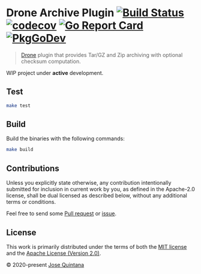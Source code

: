 # Drone Archive Plugin [![Build Status](https://travis-ci.com/joseluisq/drone-archive.svg?branch=master)](https://travis-ci.com/joseluisq/drone-archive) [![codecov](https://codecov.io/gh/joseluisq/drone-archive/branch/master/graph/badge.svg)](https://codecov.io/gh/joseluisq/drone-archive) [![Go Report Card](https://goreportcard.com/badge/github.com/joseluisq/drone-archive)](https://goreportcard.com/report/github.com/joseluisq/drone-archive) [![PkgGoDev](https://pkg.go.dev/badge/github.com/joseluisq/drone-archive)](https://pkg.go.dev/github.com/joseluisq/drone-archive)

> [Drone](https://drone.io/) plugin that provides Tar/GZ and Zip archiving with optional checksum computation.

WIP project under **active** development.

## Test

```sh
make test
```

## Build

Build the binaries with the following commands:

```sh
make build
```

## Contributions

Unless you explicitly state otherwise, any contribution intentionally submitted for inclusion in current work by you, as defined in the Apache-2.0 license, shall be dual licensed as described below, without any additional terms or conditions.

Feel free to send some [Pull request](https://github.com/joseluisq/drone-archive/pulls) or [issue](https://github.com/joseluisq/drone-archive/issues).

## License

This work is primarily distributed under the terms of both the [MIT license](LICENSE-MIT) and the [Apache License (Version 2.0)](LICENSE-APACHE).

© 2020-present [Jose Quintana](https://git.io/joseluisq)
